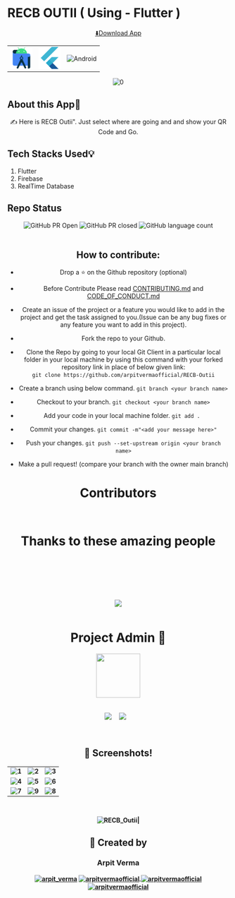 # RECB OUTII ( Using - Flutter )
<div align="center">

[⬇️Download App](https://drive.google.com/file/d/1DcOdybXeA3ChArVkOBC3uTBQsKAz1csr/view?usp=share_link)

||||
|:----------------------------------------:|:----------------------------------------:|:-----------------------------------------:|
| <img src="https://github.com/devicons/devicon/blob/master/icons/androidstudio/androidstudio-original.svg" alt="Android" width="50" height="50"/> </a> <a href="https://www.java.com" target="_blank"> | <img src="https://github.com/devicons/devicon/blob/master/icons/flutter/flutter-original.svg" alt="Android" width="50" height="50"/> </a> <a href="https://www.java.com" target="_blank">  | <img src="https://github.com/rahuldkjain/github-profile-readme-generator/blob/master/src/images/icons/MobileAppDevelopment/dart.svg" alt="Android" width="50" height="50"/> </a> <a href="https://www.java.com" target="_blank">  |
 

![0](https://user-images.githubusercontent.com/99536186/215308174-1f0d7303-c2b7-49ec-8688-ef410b8a246c.png)
</div>
 
 ## About this App🤔
 <div align="center">
 ✍️ Here is RECB Outii". Just select where are going and and show your QR Code and Go.
 </div>
 
 ## Tech Stacks Used💡 

1. Flutter
2. Firebase
3. RealTime Database

## Repo Status

<div align="center">

![GitHub PR Open](https://img.shields.io/github/issues-pr/arpitvermaofficial/RECB-Outii?style=for-the-badge&color=aqua)
![GitHub PR closed](https://img.shields.io/github/issues-pr-closed-raw/arpitvermaofficial/RECB-Outii?style=for-the-badge&color=blue)
![GitHub language count](https://img.shields.io/github/languages/count/arpitvermaofficial/RECB-Outii?style=for-the-badge&color=brightgreen)
<br><br>

## How to contribute:

- Drop a :star: on the Github repository (optional)<br/>

- Before Contribute Please read [CONTRIBUTING.md](https://github.com/arpitvermaofficial/RECB-Outii/blob/main/CONTRIBUTING.md) and [CODE_OF_CONDUCT.md](https://github.com/arpitvermaofficial/RECB-Outii/blob/main/CODE_OF_CONDUCT.md)

- Create an issue of the project or a feature you would like to add in the project and get the task assigned to you.(Issue can be any bug fixes or any feature you want to add in this project).

- Fork the repo to your Github.<br/>

- Clone the Repo by going to your local Git Client in a particular local folder in your local machine by using this command with your forked repository link in place of below given link: <br/>
  `git clone https://github.com/arpitvermaofficial/RECB-Outii`
- Create a branch using below command.
  `git branch <your branch name>`
- Checkout to your branch.
  `git checkout <your branch name>`
- Add your code in your local machine folder.
  `git add . `
- Commit your changes.
  `git commit -m"<add your message here>"`
- Push your changes.
  `git push --set-upstream origin <your branch name>`

- Make a pull request! (compare your branch with the owner main branch)

# Contributors

<br>
<div>
<h1 align="center">
 <b>Thanks to these amazing people
<h1>
<a href="https://github.com/arpitvermaofficial/RECB-Outii/contributors">
  <img src="https://contrib.rocks/image?repo=arpitvermaofficial/RECB-Outii&&max=817" />
</a>
</div>



<h1 align=center> Project Admin  🤵 </h1>

<p align=center>
  <img src="https://user-images.githubusercontent.com/99536186/223214218-dd2464a7-2b54-45d4-aa18-629b93f37c92.png" width="100" height="100">
  </p>
  <br>
  <a target="_blank"href="https://linkedin.com/in/arpit-v-1a4205220"><img src="https://img.shields.io/badge/linkedin-%230077B5.svg?&style=for-the-badge&logo=linkedin&logoColor=white" /></a>&nbsp;&nbsp;&nbsp;&nbsp;
  <a href="arpitv747@gmail.com"><img src="https://img.shields.io/badge/gmail-%23D14836.svg?&style=for-the-badge&logo=gmail&logoColor=white" /></a>&nbsp;&nbsp;&nbsp;&nbsp;

</p>
  
  <br>
  
  ## 📸 Screenshots!
 





||||
|:------------------------------------------------:|:------------------------------------------------:|:------------------------------------------------:|
| ![1](https://user-images.githubusercontent.com/99536186/224078205-8d14a9ae-3075-4628-b8b4-2e1391edef26.jpeg) | ![2](https://user-images.githubusercontent.com/99536186/224078319-cecdc11c-1886-4fad-8531-f95001d17926.jpeg) |![3](https://user-images.githubusercontent.com/99536186/215308207-327e39c4-82d8-4d7b-80cc-52e18f59e28a.png)|
| ![4](https://user-images.githubusercontent.com/99536186/215308208-7f256a6a-2859-41a2-8297-116996ef49dd.png)| ![5](https://user-images.githubusercontent.com/99536186/215308210-1f077086-6e3a-46c5-97f1-20049ff71474.png) | ![6](https://user-images.githubusercontent.com/99536186/218145697-4e37961b-8f49-4078-8101-cde0076223b3.jpeg) |
| ![7](https://user-images.githubusercontent.com/99536186/223212119-0bf8f820-4a1d-49a8-8d94-1168619cc896.jpeg) | ![9](https://user-images.githubusercontent.com/99536186/215308197-43dbb98f-b70b-45c7-84fb-49c39e040080.jpeg) | ![8](https://user-images.githubusercontent.com/99536186/223211247-21077c6c-2013-4cc1-bb2d-e7618d1902a1.jpeg) |                                                                                                                                          
                                                                                                                                           

 


 <br>
 
![RECB_Outii](https://user-images.githubusercontent.com/99536186/215308629-918098e8-3030-4067-bc37-bbc47342dca8.gif)|

  
  
  <h2 align="center">📝 Created by </h2>


<h3>Arpit Verma</h3>

  <a href="https://linkedin.com/in/arpit-v-1a4205220" target="blank"><img align="center" src="https://raw.githubusercontent.com/rahuldkjain/github-profile-readme-generator/master/src/images/icons/Social/linked-in-alt.svg" alt="arpit_verma" height="30" width="40" /></a>
  <a href="https://github.com/arpitvermaofficial" target="blank"><img align="center" src="https://raw.githubusercontent.com/rahuldkjain/github-profile-readme-generator/master/src/images/icons/Social/github.svg" alt="arpitvermaofficial" height="30" width="40" />
  </a>   <a href="https://developers.google.com/profile
/u/102728849976140432195" target="blank"><img align="center" src="https://pbs.twimg.com/profile_images/1111678689228582913/t2k7QK3r_400x400.png" alt="arpitvermaofficial" height="30" width="40" /></a>
   <a href="https://www.hackerrank.com/arpitv747" target="blank"><img align="center" src="https://raw.githubusercontent.com/rahuldkjain/github-profile-readme-generator/master/src/images/icons/Social/hackerrank.svg" alt="arpitvermaofficial" height="30" width="40" /></a>

